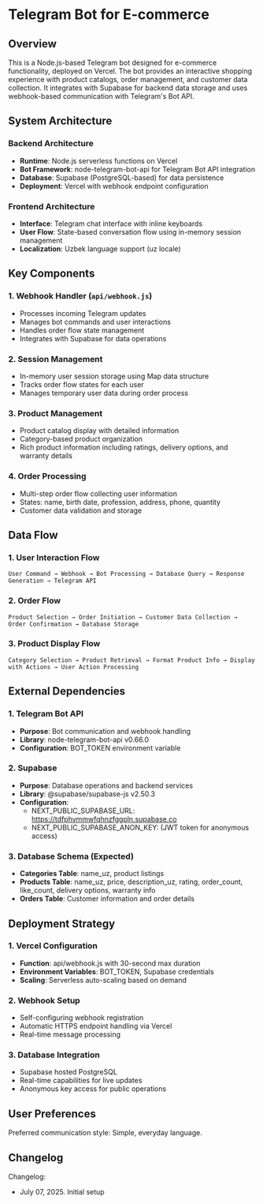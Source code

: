 # Telegram Bot for E-commerce

## Overview

This is a Node.js-based Telegram bot designed for e-commerce functionality, deployed on Vercel. The bot provides an interactive shopping experience with product catalogs, order management, and customer data collection. It integrates with Supabase for backend data storage and uses webhook-based communication with Telegram's Bot API.

## System Architecture

### Backend Architecture
- **Runtime**: Node.js serverless functions on Vercel
- **Bot Framework**: node-telegram-bot-api for Telegram Bot API integration
- **Database**: Supabase (PostgreSQL-based) for data persistence
- **Deployment**: Vercel with webhook endpoint configuration

### Frontend Architecture
- **Interface**: Telegram chat interface with inline keyboards
- **User Flow**: State-based conversation flow using in-memory session management
- **Localization**: Uzbek language support (uz locale)

## Key Components

### 1. Webhook Handler (`api/webhook.js`)
- Processes incoming Telegram updates
- Manages bot commands and user interactions
- Handles order flow state management
- Integrates with Supabase for data operations

### 2. Session Management
- In-memory user session storage using Map data structure
- Tracks order flow states for each user
- Manages temporary user data during order process

### 3. Product Management
- Product catalog display with detailed information
- Category-based product organization
- Rich product information including ratings, delivery options, and warranty details

### 4. Order Processing
- Multi-step order flow collecting user information
- States: name, birth date, profession, address, phone, quantity
- Customer data validation and storage

## Data Flow

### 1. User Interaction Flow
```
User Command → Webhook → Bot Processing → Database Query → Response Generation → Telegram API
```

### 2. Order Flow
```
Product Selection → Order Initiation → Customer Data Collection → Order Confirmation → Database Storage
```

### 3. Product Display Flow
```
Category Selection → Product Retrieval → Format Product Info → Display with Actions → User Action Processing
```

## External Dependencies

### 1. Telegram Bot API
- **Purpose**: Bot communication and webhook handling
- **Library**: node-telegram-bot-api v0.66.0
- **Configuration**: BOT_TOKEN environment variable

### 2. Supabase
- **Purpose**: Database operations and backend services
- **Library**: @supabase/supabase-js v2.50.3
- **Configuration**: 
  - NEXT_PUBLIC_SUPABASE_URL: https://tdfphvmmwfqhnzfggpln.supabase.co
  - NEXT_PUBLIC_SUPABASE_ANON_KEY: (JWT token for anonymous access)

### 3. Database Schema (Expected)
- **Categories Table**: name_uz, product listings
- **Products Table**: name_uz, price, description_uz, rating, order_count, like_count, delivery options, warranty info
- **Orders Table**: Customer information and order details

## Deployment Strategy

### 1. Vercel Configuration
- **Function**: api/webhook.js with 30-second max duration
- **Environment Variables**: BOT_TOKEN, Supabase credentials
- **Scaling**: Serverless auto-scaling based on demand

### 2. Webhook Setup
- Self-configuring webhook registration
- Automatic HTTPS endpoint handling via Vercel
- Real-time message processing

### 3. Database Integration
- Supabase hosted PostgreSQL
- Real-time capabilities for live updates
- Anonymous key access for public operations

## User Preferences

Preferred communication style: Simple, everyday language.

## Changelog

Changelog:
- July 07, 2025. Initial setup